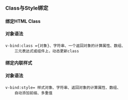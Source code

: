 ### Class与Style绑定

#### 绑定HTML Class

#### 对象语法
```
v-bind:class ={对象}、字符串、一个返回对象的计算属性、数组、
    三元表达式或组件上，动态更新class
```
#### 绑定内联样式

#### 对象语法
```
v-bind:style= 样式对象、字符串、返回对象的计算属性、数组、
    自动添加前缀、多重值
```